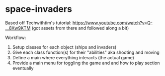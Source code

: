 # space-invaders
 
 Based off Techwithtim's tutorial: https://www.youtube.com/watch?v=Q-__8Xw9KTM (got assets from there and followed along a bit)

Workflow: 
1) Setup classes for each object (ships and invaders)
2) Give each class function(s) for their "abilities" aka shooting and moving
3) Define a main where everything interacts (the actual game)
4) Provide a main menu for toggling the game and and how to play section eventually
